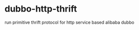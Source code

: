 dubbo-http-thrift
=================

run primitive thrift protocol for http service based alibaba dubbo
